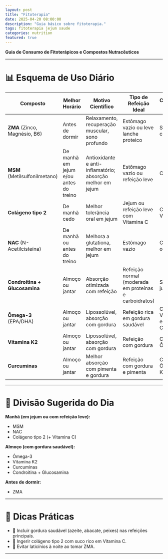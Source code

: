 ```yaml
---
layout: post
title: "Fitoterapia"
date: 2025-04-20 08:00:00
description: "Guia básico sobre fitoterapia."
tags: fitoterapia jejum saude
categories: nutrition
featured: true
---
```


**Guia de Consumo de Fitoterápicos e Compostos Nutracêuticos**

---

# 📊 Esquema de Uso Diário

| Composto                      | Melhor Horário                         | Motivo Científico                                          | Tipo de Refeição Ideal                                 | Combinação Ideal             |
| ----------------------------- | -------------------------------------- | ---------------------------------------------------------- | ------------------------------------------------------ | ---------------------------- |
| **ZMA** (Zinco, Magnésio, B6) | Antes de dormir                        | Relaxamento, recuperação muscular, sono profundo           | Estômago vazio ou leve lanche proteico                 | Sozinho ou com NAC           |
| **MSM** (Metilsulfonilmetano) | De manhã em jejum e/ou antes do treino | Antioxidante e anti-inflamatório; absorção melhor em jejum | Estômago vazio ou refeição leve                        | Com NAC                      |
| **Colágeno tipo 2**           | De manhã cedo                          | Melhor tolerância oral em jejum                            | Jejum ou refeição leve com Vitamina C                  | Com Vitamina C               |
| **NAC** (N-Acetilcisteína)    | De manhã ou antes do treino            | Melhora a glutationa, melhor em jejum                      | Estômago vazio                                         | Com MSM ou ZMA               |
| **Condroitina + Glucosamina** | Almoço ou jantar                       | Absorção otimizada com refeição                            | Refeição normal (moderada em proteínas e carboidratos) | Sempre juntos                |
| **Ômega-3** (EPA/DHA)         | Almoço ou jantar                       | Lipossolúvel, absorção com gordura                         | Refeição rica em gordura saudável                      | Com Vitamina K2 e Curcuminas |
| **Vitamina K2**               | Almoço ou jantar                       | Lipossolúvel, absorção com gordura                         | Refeição com gordura                                   | Com Ômega-3                  |
| **Curcuminas**                | Almoço ou jantar                       | Melhor absorção com pimenta e gordura                      | Refeição com gordura e pimenta                         | Com Ômega-3 e K2             |

---

# 📅 Divisão Sugerida do Dia

**Manhã (em jejum ou com refeição leve):**

- MSM
- NAC
- Colágeno tipo 2 (+ Vitamina C)

**Almoço (com gordura saudável):**

- Ômega-3
- Vitamina K2
- Curcuminas
- Condroitina + Glucosamina

**Antes de dormir:**

- ZMA

---

# 🔄 Dicas Práticas

- 🍑 Incluir gordura saudável (azeite, abacate, peixes) nas refeições principais.
- 🍋 Ingerir colágeno tipo 2 com suco rico em Vitamina C.
- 🍼 Evitar laticínios à noite ao tomar ZMA.

---
